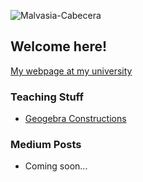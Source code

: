 ![Malvasia-Cabecera](https://github.com/fsansegundo/fsansegundo/assets/84834212/f9cce97c-1768-4396-9e9f-4979e7319918)

## Welcome here!



[My webpage at my university](https://web.comillas.edu/profesor/fsansegundo)


### Teaching Stuff

+ [Geogebra Constructions](https://www.geogebra.org/u/fernando.sansegundo)

### Medium Posts

+ Coming soon...
